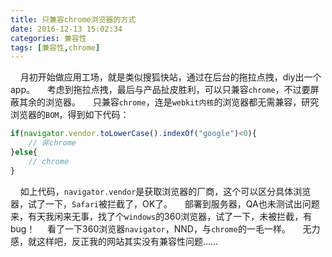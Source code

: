```yaml
---
title: 只兼容chrome浏览器的方式
date: 2016-12-13 15:02:34
categories: 兼容性
tags: [兼容性,chrome]
---
```


&nbsp;&nbsp;&nbsp;&nbsp;月初开始做应用工场，就是类似搜狐快站，通过在后台的拖拉点拽，diy出一个app。
&nbsp;&nbsp;&nbsp;&nbsp;考虑到拖拉点拽，最后与产品扯皮胜利，可以只兼容`chrome`，不过要屏蔽其余的浏览器。
&nbsp;&nbsp;&nbsp;&nbsp;只兼容`chrome`，连是`webkit内核`的浏览器都无需兼容，研究浏览器的`BOM`，得到如下代码：
``` javascript
if(navigator.vendor.toLowerCase().indexOf("google")<0){
	// 非chrome
}else{
	// chrome
}
```
<!--more-->
&nbsp;&nbsp;&nbsp;&nbsp;如上代码，`navigator.vendor`是获取浏览器的厂商，这个可以区分具体浏览器，试了一下，`Safari`被拦截了，OK了。
&nbsp;&nbsp;&nbsp;&nbsp;部署到服务器，QA也未测试出问题来，有天我闲来无事，找了个`windows`的360浏览器，试了一下，未被拦截，有bug！
&nbsp;&nbsp;&nbsp;&nbsp;看了一下360浏览器`navigator`，NND，与`chrome`的一毛一样。
&nbsp;&nbsp;&nbsp;&nbsp;无力感，就这样吧，反正我的网站其实没有兼容性问题……